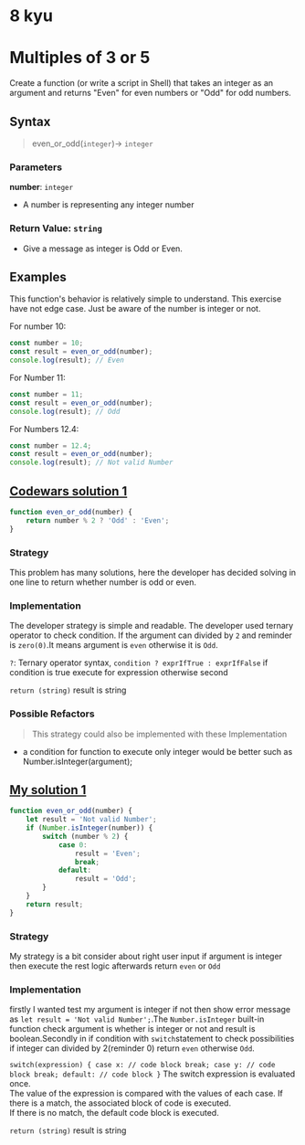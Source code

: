 # 8 kyu

# Multiples of 3 or 5

Create a function (or write a script in Shell) that takes an integer as an argument and returns "Even" for even numbers or "Odd" for odd numbers.

## Syntax

> even_or_odd(`integer`)-> `integer`

### Parameters

**number**: `integer`

- A number is representing any integer number

### Return Value: `string`

- Give a message as integer is Odd or Even.

## Examples

This function's behavior is relatively simple to understand. This exercise have not edge case. Just be aware of the number is integer or not.

For number 10:

```js
const number = 10;
const result = even_or_odd(number);
console.log(result); // Even
```

For Number 11:

```js
const number = 11;
const result = even_or_odd(number);
console.log(result); // Odd
```

For Numbers 12.4:

```js
const number = 12.4;
const result = even_or_odd(number);
console.log(result); // Not valid Number
```

## [Codewars solution 1](https://www.codewars.com/kata/reviews/5425fedf430ca265ea00033e/groups/54260ed060d7776515001ba0)

```js
function even_or_odd(number) {
	return number % 2 ? 'Odd' : 'Even';
}
```

### Strategy

This problem has many solutions, here the developer has decided solving in one line to return whether number is odd or even.

### Implementation

The developer strategy is simple and readable. The developer used ternary operator to check condition. If the argument can divided by `2` and reminder is `zero(0)`.It means argument is `even` otherwise it is `Odd`.

`?`: Ternary operator syntax, `condition ? exprIfTrue : exprIfFalse` if condition is true execute for expression otherwise second

`return (string)` result is string

### Possible Refactors

> This strategy could also be implemented with these Implementation

- a condition for function to execute only integer would be better such as Number.isInteger(argument);

## [My solution 1](./sandbox.js)

```js
function even_or_odd(number) {
	let result = 'Not valid Number';
	if (Number.isInteger(number)) {
		switch (number % 2) {
			case 0:
				result = 'Even';
				break;
			default:
				result = 'Odd';
		}
	}
	return result;
}
```

### Strategy

My strategy is a bit consider about right user input if argument is integer then execute the rest logic afterwards return `even` or `Odd`

### Implementation

firstly I wanted test my argument is integer if not then show error message as `let result = 'Not valid Number';`.The `Number.isInteger` built-in function check argument is whether is integer or not and result is boolean.Secondly in if condition with `switch`statement to check possibilities if integer can divided by 2(reminder 0) return `even` otherwise `Odd`.

`switch(expression) { case x: // code block break; case y: // code block break; default: // code block }` The switch expression is evaluated once.  
 The value of the expression is compared with the values of each case. If there is a match, the associated block of code is executed.  
 If there is no match, the default code block is executed.

`return (string)` result is string

